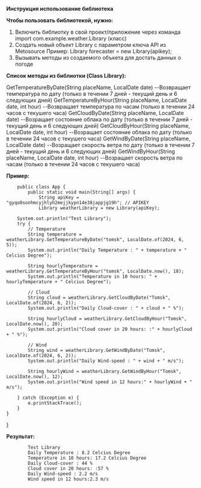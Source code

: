 **Инструкция использование библиотека**

**Чтобы пользовать библиотекой, нужно:**
1. Включить библиотку в свой проект/приложение через команда import com.example.weather.Library (класс)
2. Создать новый объект Library c параметром ключа API из Metosource
    Пример: Library forecaster = new Library(apikey);
3. Вызывать методы из cоздаемого объкета для достать данных о погоде

**Список методы из библиотки (Class Library):**

GetTemperatureByDate(String placeName, LocalDate date)
--Возвращает температура по дату (только в течении 7 дней - текущий день и 6 следующих дней) 
GetTemperatureByHour(String placeName, LocalDate date, int hour)
--Возвращает температура по часам (только в течении 24 часов с текушего часа)
GetCloudByDate(String placeName, LocalDate date)
--Возращает состояние облака по дату (только в течении 7 дней - текущий день и 6 следующих дней) 
GetCloudByHour(String placeName, LocalDate date, int hour)
--Возращает состояние облака по дату (только в течении 24 часов с текушего часа)
GetWindByDate(String placeName, LocalDate date)
--Возращает скорость ветра по дату (только в течении 7 дней - текущий день и 6 следующих дней) 
GetWindByHour(String placeName, LocalDate date, int hour)
--Возращает скорость ветра по часам (только в течении 24 часов с текушего часа) 


**Пример:**

        public class App {
            public static void main(String[] args) {
                String apiKey = "gyqo0sonhmcyjhlyh2mejjkypn14e38jappjg19h"; // APIKEY
                Library weatherLibrary = new Library(apiKey);

        System.out.println("Test Library");
        try {
            // Temperature
            String temperature = weatherLibrary.GetTemperatureByDate("tomsk", LocalDate.of(2024, 6, 5));
            System.out.println("Daily Temperature : " + temperature + " Celcius Degree");

            String hourlyTemperature = weatherLibrary.GetTemperatureByHour("tomsk", LocalDate.now(), 18);
            System.out.println("Temperature in 10 hours: " + hourlyTemperature + " Celcius Degree");

            // Cloud
            String cloud = weatherLibrary.GetCloudByDate("Tomsk", LocalDate.of(2024, 6, 2));
            System.out.println("Daily Cloud-cover : " + cloud + " %");

            String hourlyCloud = weatherLibrary.GetCloudByHour("Tomsk", LocalDate.now(), 20);
            System.out.println("Cloud cover in 20 hours: :" + hourlyCloud + " %");

            // Wind
            String wind = weatherLibrary.GetWindByDate("Tomsk", LocalDate.of(2024, 6, 2));
            System.out.println("Daily Wind-speed : " + wind + " m/s");

            String hourlyWind = weatherLibrary.GetWindByHour("Tomsk", LocalDate.now(), 12);
            System.out.println("Wind speed in 12 hours:" + hourlyWind + " m/s");

        } catch (Exception e) {
            e.printStackTrace();
        }
    }
}

**Результат:**
            
            Test Library
            Daily Temperature : 8.2 Celcius Degree
            Temperature in 10 hours: 17.2 Celcius Degree
            Daily Cloud-cover : 44 %
            Cloud cover in 20 hours: :57 %
            Daily Wind-speed : 2.2 m/s
            Wind speed in 12 hours:2.3 m/s

